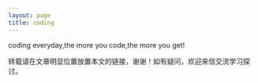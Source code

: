 ```yaml
---
layout: page
title: coding
---
```


coding everyday,the more you code,the more you get!

转载请在文章明显位置放置本文的链接，谢谢！如有疑问，欢迎来信交流学习探讨。

